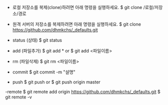 - 로컬 저장소를 복제(clone)하려면 아래 명령을 실행하세요.
$ git clone /로컬/저장소/경로

- 원격 서버의 저장소를 복제하려면 아래 명령을 실행하세요.
$ git clone https://github.com/dhmkchs/_defaults.git

- status (상태)
$ git status

- add (파일추가)
$ git add * or $ git add <파일이름>

- rm (파일삭제)
$ git rm <파일이름>

- commit
$ git commit -m "설명"

- push
$ git push or $ git push origin master

-remote
$ git remote add origin https://github.com/dhmkchs/_defaults.git
$ git remote -v

